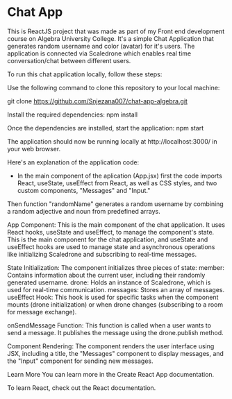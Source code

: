 # Chat App

This is ReactJS project that was made as part of my Front end development course on Algebra University College. It's a simple Chat Application that generates random username and color (avatar) for it's users. The application is connected via Scaledrone which enables real time conversation/chat between different users.

To run this chat application locally, follow these steps:

Use the following command to clone this repository to your local machine:

git clone https://github.com/Snjezana007/chat-app-algebra.git

Install the required dependencies:
npm install

Once the dependencies are installed, start the application:
npm start

The application should now be running locally at http://localhost:3000/ in your web browser.

Here's an explanation of the application code:

- In the main component of the aplication (App.jsx) first the code imports React, useState, useEffect from React, as well as CSS styles, and two custom components, "Messages" and "Input."

Then function "randomName" generates a random username by combining a random adjective and noun from predefined arrays.

App Component: This is the main component of the chat application. It uses React hooks, useState and useEffect, to manage the component's state. This is the main component for the chat application, and useState and useEffect hooks are used to manage state and asynchronous operations like initializing Scaledrone and subscribing to real-time messages.

State Initialization: The component initializes three pieces of state:
member: Contains information about the current user, including their randomly generated username.
drone: Holds an instance of Scaledrone, which is used for real-time communication.
messages: Stores an array of messages.
useEffect Hook: This hook is used for specific tasks when the component mounts (drone initialization) or when drone changes (subscribing to a room for message exchange).

onSendMessage Function: This function is called when a user wants to send a message. It publishes the message using the drone.publish method.

Component Rendering: The component renders the user interface using JSX, including a title, the "Messages" component to display messages, and the "Input" component for sending new messages.

Learn More
You can learn more in the Create React App documentation.

To learn React, check out the React documentation.
